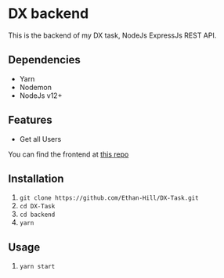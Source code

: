# DX backend

This is the backend of my DX task,
NodeJs ExpressJs REST API.

## Dependencies

- Yarn
- Nodemon
- NodeJs v12+

## Features

- Get all Users

You can find the frontend at [this repo](https://github.com/Ethan-Hill/DX-Task/tree/main/frontend)

## Installation

1. `git clone https://github.com/Ethan-Hill/DX-Task.git`
2. `cd DX-Task`
3. `cd backend`
4. `yarn`

## Usage

1. `yarn start`
